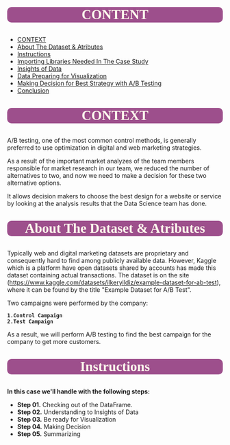 
<a id="toc"></a>

## <p style="background-color:#9d4f8c; font-family:newtimeroman; color:#FFF9ED; font-size:150%; text-align:center; border-radius:10px 10px;">CONTENT</p>


* [CONTEXT](#0)
* [About The Dataset & Atributes](#00)
* [Instructions](#000)
* [Importing Libraries Needed In The Case Study](#1)
* [Insights of Data](#2)
* [Data Preparing for Visualization](#3)
* [Making Decision for Best Strategy with A/B Testing](#4)
* [Conclusion](#5) 


<a id="toc"></a>

## <p style="background-color:#9d4f8c; font-family:newtimeroman; color:#FFF9ED; font-size:150%; text-align:center; border-radius:10px 10px;">CONTEXT</p>

<a id="0"></a>


A/B testing, one of the most common control methods, is generally preferred to use optimization in digital and web marketing strategies.

As a result of the important market analyzes of the team members responsible for market research in our team, we reduced the number of alternatives to two, and now we need to make a decision for these two alternative options.

It allows decision makers to choose the best design for a website or service by looking at the analysis results that the Data Science team has done.

<a id="toc"></a>

## <p style="background-color:#9d4f8c; font-family:newtimeroman; color:#FFF9ED; font-size:150%; text-align:center; border-radius:10px 10px;">About The Dataset & Atributes</p>

<a id="00"></a>


Typically web and digital marketing datasets are proprietary and consequently hard to find among publicly available data. However, 
Kaggle which is a platform have open datasets shared by accounts  has made this dataset containing actual transactions. The dataset is on the site (https://www.kaggle.com/datasets/ilkeryildiz/example-dataset-for-ab-test), where it can be found by the title "Example Dataset for A/B Test".


Two campaigns were performed by the company:

   **``1.Control Campaign``**<br>
   **``2.Test Campaign``**

As a result, we will perform A/B testing to find the best campaign for the company to get more customers.


## <p style="background-color:#9d4f8c; font-family:newtimeroman; color:#FFF9ED; font-size:150%; text-align:center; border-radius:10px 10px;">Instructions</p>

<a id="000"></a>


**In this case we'll handle with the following steps:** 

- **Step 01.** Checking out of the DataFrame.<br>
- **Step 02.** Understanding to Insights of Data<br>
- **Step 03.** Be ready for Visualization<br>
- **Step 04.** Making Decision<br>
- **Step 05.** Summarizing<br>